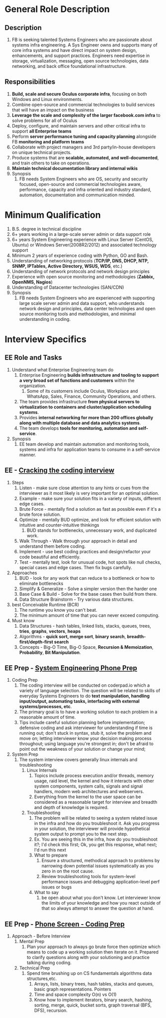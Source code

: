 # General Role Description

## Description

1. FB is seeking talented Systems Engineers who are passionate about systems infra engineering. A Sys Engineer owns and supports many of core infra systems and have direct impact on system design, enhancements, and support practices. Engineers need expertise in storage, virtualization, messaging, open source technologies, data networking, and back office foundational infrastructure.

## Responsibilities

1. **Build, scale and secure Oculus corporate infra**, focusing on both Windows and Linux environments.
2. Combine open-source and commercial technologies to build services that will have an impact on the business
3. **Leverage the scale and complexity of the larger facebook.com infra** to solve problems for all of Oculus
4. Deploy, configure, and maintain servers and other critical infra to support **all Enterprise teams**
5. Perform **server performance tuning and capacity planning** alongside FB **monitoring and platform teams**
6. Collaborate with project managers and 3rd party/in-house developers on unique technical projects.
7. Produce systems that are **scalable, automated, and well-documented**, and train others to take on operations.
8. **Maintain technical documentation library and internal wikis**
9. Synopsis
   1. FB needs System Engineers who are OS, security and security focused, open-source and commercial technologies aware, performance, capacity and infra oriented and industry standard, automation, documentation and communication minded.

# Minimum Qualification

1. B.S. degree in technical discipline
2. 6+ years working in a large-scale server admin or data support role
3. 6+ years System Engineering experience with Linux Server (CentOS, Ubuntu) or Windows Server(2008R2/2012) and associated technology support
4. Minimum 2 years of experience coding with Python, GO and Bash.
5. Understanding of networking protocols (**TCP/IP, DNS, DHCP, NTP, SNMP, IPTables, Active Directory, WSUS, WDS**, etc.)
6. Understanding of network protocols and network design principles
7. Experience with open source monitoring and methodologies (**Zabbix, OpenNMS, Nagios**)
8. Understanding of Datacenter technologies (SAN/CDN)
9. Synopsis
   1. FB needs System Engineers who are experienced with supporting large scale server admin and data support, who understands network design and principles, data center technologies and open source monitoring tools and methodologies, and minimal understanding in coding.

# Interview Specifics

## EE Role and Tasks

1. Understand what Enterprise Engineering team do
   1. Enterprise Engineering **builds infrastructure and tooling to support a very broad set of functions and customers** within the organization.
      1. Some of its customers include Oculus, Workplace and WhatsApp, Sales, Finance, Community Operations, and others.
   2. The team provides infrastructure **from physical servers to virtualization to containers and cluster/application scheduling systems**.
   3. Provides **internal networking for more than 200 offices globally along with multiple database and data analytics systems**.
   4. The team develops **tools for monitoring, automation and self-service**.
2. Synopsis
   1. EE team develop and maintain automation and monitoring tools, systems and infra for application teams to consume in a self-service manner.

## EE - [Cracking the coding interview](./ctci.pdf)

1. Steps
   1. Listen - make sure close attention to any hints or cues from the interviewer as it most likely is very important for an optimal solution.
   2. Example - make sure your solution fits in a variety of inputs, different edge cases.
   3. Brute Force - mentally find a solution as fast as possible even if it's a brute force solution.
   4. Optimize - mentally BUD optimize, and look for efficient solution with intuitive and counter-intuitive thinkings
      1. BUD stands for bottlenecks, unnecessary work, and duplicated work.
   5. Walk Through - Walk through your approach in detail and understand them before coding.
   6. Implement - use best coding practices and design/refactor your code beautiful and efficiently.
   7. Test - mentally test, look for unusual code, hot spots like null checks, special cases and edge cases. Then fix bugs carefully.
2. Approaches
   1. BUD - look for any work that can reduce to a bottleneck or how to eliminate bottlenecks
   2. Simplify & Generalize - Solve a simpler version then the harder one
   3. Base Case & Build - Solve for the base cases then build from there.
   4. Data Structure Brainstorm - Try various data structures.
3. best Conceivable Runtime (BCR)
   1. The runtime you know you can't beat.
   2. The minimum amount of time that you can never exceed computing.
4. Must know
   1. Data Structures - hash tables, linked lists, stacks, queues, trees, **tries**, **graphs**, **vectors**, **heaps**
   2. Algorithms - **quick sort, merge sort**, **binary search**, **breadth-first/depth-first search**
   3. Concepts - Big-O Time, Big-O Space, **Recursion & Memoization**, **Probability**, **Bit Manipulation**.

## EE Prep - [System Engineering Phone Prep](se_prep.pdf)

1. Coding Prep
   1. The coding interview will be conducted on coderpad.io which a variety of language selection. The question will be related to skills of everyday Systems Engineers to do **text manipulation, handling input/output, automating tasks, interfacing with external systems/processes, etc**.
   2. The primary goal is to have a working solution to each problem in a reasonable amount of time.
   3. Tips include careful solution planning before implementation; defensive coding and ask interviewer for understanding if time is running out; don't stuck in syntax, stub it, solve the problem and move on; letting interviewer know your decision making process throughout; using language you're strongest in; don't be afraid to point out the weakness of your solution or change your mind;
2. System Prep
   1. The system interview covers generally linux internals and troubleshooting
      1. Linux Internals
         1. Topics include process execution and/or threads, memory usage, raid level, the kernel and how it interacts with other system components, system calls, signals and signal handlers, modern web architectures and webservers.
         2. Everything from the kernel to the user space can be considered as a reasonable target for interview and breadth and depth of knowledge is required.
      2. Troubleshooting
         1. The problem will be related to seeing a system related issue in the infra and how do you troubleshoot it. Ask you progress in your solution, the interviewer will provide hypothetical system output to prompt you to the next step.
         2. Ex. You are seeing this in the infra, how do you troubleshoot it?; I'd check this first; Ok, you get this response, what next; I'd run this next
         3. What to prepare
            1. Ensure a structured, methodical approach to problems by narrowing down potential issues systematically as you zero in on the root cause.
            2. Review troubleshooting tools for system-level performance issues and debugging application-level perf issues or bugs
         4. What to say
            1. be open about what you don't know. Let interviewer know the limits of your knowledge and how you react outside of that so always attempt to answer the question at hand.

## EE Prep - [Phone Screen - Coding Prep](coding_phone_prep.docx)

1. Approach - Before Interview
   1. Mental Prep
      1. Plan your approach to always go brute force then optimize which means to code up a working solution then iterate on it. Prepared to clarify questions along with your solutioning and practice talking during coding.
   2. Technical Prep
      1. Spend time brushing up on CS fundamentals algorithms data structures,etc.
         1. Arrays, lists, binary trees, hash tables, stacks and queues, basic graph representations. Pointers
         2. Time and space complexity O(n) vs O(1)
         3. Know how to implement iterators, binary search, hashing, sorting, merge, quick, bucket sorts, graph traversal (BFS, DFS), recursion.

